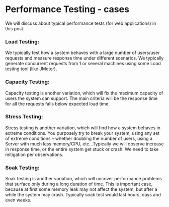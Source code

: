Performance Testing - cases
=====================
We will discuss about typical performance tests (for web applications) in this post.

### Load Testing: 
We typically test how a system behaves with a large number of users/user requests and measure response time under different scenarios. We typically generate concurrent requests from 1 or several machines using some Load testing tool (like JMeter). 

### Capacity Testing: 
Capacity testing is another variation, which will fix the maximum capacity of users the system can support. The main criteria will be the response time for all the requests falls below expected load time.

### Stress Testing: 
Stress testing is another variation, which will find how a system behaves in extreme conditions. You purposely try to break your system, using any set of extreme conditions – whether doubling the number of users, using a Server with much less memory/CPU, etc...Typically we will observe increase in response time, or the entire system get stuck or crash. We need to take mitigation per observations.

### Soak Testing: 
Soak testing is another variation, which will uncover performance problems that surface only during a long duration of time. This is important case, because at first some memory leak may not affect the system, but after a while the system may crash. Typically soak test would last hours, days and even weeks.
